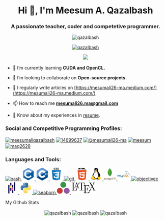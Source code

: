 <h1 align="center">Hi 👋, I'm Meesum A. Qazalbash</h1>
<h3 align="center">A passionate teacher, coder and competetive programmer.</h3>

<p align="center"> <img src="https://komarev.com/ghpvc/?username=qazalbash&label=Profile%20views&color=0e75b6&style=flat" alt="qazalbash" /> </p>

<p align="center"> <a href="https://github.com/ryo-ma/github-profile-trophy"><img src="https://github-profile-trophy.vercel.app/?username=qazalbash" alt="qazalbash" /></a> </p>

<p align="center">
<a href="https://github.com/Qazalbash">
    <img src="https://github-stats-alpha.vercel.app/api?username=Qazalbash&cc=22272e&tc=37BCF6&ic=fff&bc=0000">
</a></p>

-   🌱 I’m currently learning **CUDA and OpenCL.**

-   👯 I’m looking to collaborate on **Open-source projects.**

-   📝 I regularly write articles on [https://mesumali26-ma.medium.com/](https://mesumali26-ma.medium.com/)

-   📫 How to reach me **mesumali26.ma@gmail.com**

-   📄 Know about my experiences in [resume](https://github.com/Qazalbash/Resume/blob/master/resume.pdf).

<h3 align="left">Social and Competitive Programming Profiles:</h3>
<p align="left">
	<a href="https://linkedin.com/in/meesumaliqazalbash" target="blank"><img align="center" src="https://raw.githubusercontent.com/rahuldkjain/github-profile-readme-generator/master/src/images/icons/Social/linked-in-alt.svg" alt="meesumaliqazalbash" height="30" width="40" /></a>
	<a href="https://stackoverflow.com/users/14699637" target="blank"><img align="center" src="https://raw.githubusercontent.com/rahuldkjain/github-profile-readme-generator/master/src/images/icons/Social/stack-overflow.svg" alt="14699637" height="30" width="40" /></a>
	<a href="https://medium.com/@mesumali26-ma" target="blank"><img align="center" src="https://raw.githubusercontent.com/rahuldkjain/github-profile-readme-generator/master/src/images/icons/Social/medium.svg" alt="@mesumali26-ma" height="30" width="40" /></a>
	<a href="https://codeforces.com/profile/meesum" target="blank"><img align="center" src="https://raw.githubusercontent.com/rahuldkjain/github-profile-readme-generator/master/src/images/icons/Social/codeforces.svg" alt="meesum" height="30" width="40" /></a>
	<a href="https://www.leetcode.com/maq2628" target="blank"><img align="center" src="https://raw.githubusercontent.com/rahuldkjain/github-profile-readme-generator/master/src/images/icons/Social/leet-code.svg" alt="maq2628" height="30" width="40" /></a>
</p>

<h3 align="left">Languages and Tools:</h3>
<p align="left">
  	<a href="https://www.gnu.org/software/bash/" target="_blank" rel="noreferrer"> <img src="https://www.vectorlogo.zone/logos/gnu_bash/gnu_bash-icon.svg" alt="bash" width="40" height="40"/> </a>
  	<a href="https://www.cprogramming.com/" target="_blank" rel="noreferrer"> <img src="https://raw.githubusercontent.com/devicons/devicon/master/icons/c/c-original.svg" alt="c" width="40" height="40"/> </a>
	<a href="https://www.w3schools.com/cpp/" target="_blank" rel="noreferrer"> <img src="https://raw.githubusercontent.com/devicons/devicon/master/icons/cplusplus/cplusplus-original.svg" alt="cplusplus" width="40" height="40"/> </a>
	<a href="https://www.w3schools.com/css/" target="_blank" rel="noreferrer"> <img src="https://raw.githubusercontent.com/devicons/devicon/master/icons/css3/css3-original-wordmark.svg" alt="css3" width="40" height="40"/> </a>
	<a href="https://git-scm.com/" target="_blank" rel="noreferrer"> <img src="https://www.vectorlogo.zone/logos/git-scm/git-scm-icon.svg" alt="git" width="40" height="40"/> </a>
	<a href="https://www.w3.org/html/" target="_blank" rel="noreferrer"> <img src="https://raw.githubusercontent.com/devicons/devicon/master/icons/html5/html5-original-wordmark.svg" alt="html5" width="40" height="40"/> </a>
	<a href="https://www.linux.org/" target="_blank" rel="noreferrer"> <img src="https://raw.githubusercontent.com/devicons/devicon/master/icons/linux/linux-original.svg" alt="linux" width="40" height="40"/> </a>
	<a href="https://www.mongodb.com/" target="_blank" rel="noreferrer"> <img src="https://raw.githubusercontent.com/devicons/devicon/master/icons/mongodb/mongodb-original-wordmark.svg" alt="mongodb" width="40" height="40"/> </a>
	<a href="https://www.mysql.com/" target="_blank" rel="noreferrer"> <img src="https://raw.githubusercontent.com/devicons/devicon/master/icons/mysql/mysql-original-wordmark.svg" alt="mysql" width="40" height="40"/> </a>
	<a href="https://developer.apple.com/library/archive/documentation/Cocoa/Conceptual/ProgrammingWithObjectiveC/Introduction/Introduction.html" target="_blank" rel="noreferrer"> <img src="https://www.vectorlogo.zone/logos/apple_objectivec/apple_objectivec-icon.svg" alt="objectivec" width="40" height="40"/> </a>
	<a href="https://pandas.pydata.org/" target="_blank" rel="noreferrer"> <img src="https://raw.githubusercontent.com/devicons/devicon/2ae2a900d2f041da66e950e4d48052658d850630/icons/pandas/pandas-original.svg" alt="pandas" width="40" height="40"/> </a>
	<a href="https://www.python.org" target="_blank" rel="noreferrer"> <img src="https://raw.githubusercontent.com/devicons/devicon/master/icons/python/python-original.svg" alt="python" width="40" height="40"/> </a>
	<a href="https://seaborn.pydata.org/" target="_blank" rel="noreferrer"> <img src="https://seaborn.pydata.org/_images/logo-mark-lightbg.svg" alt="seaborn" width="40" height="40"/> </a>
	<a href="https://julialang.org/" target="_blank" rel="noreferrer"> <img src="julia.svg" alt="julia" width="40" height="40"/> </a>
	<a href="https://www.latex-project.org/" target="_blank" rel="noreferrer"> <img src="latex.svg" alt="latex" width="80" height="40"/> </a>
</p>

<!-- <p align="center"> <img align="center" src="https://github-readme-stats.vercel.app/api/top-langs?username=qazalbash&show_icons=true&locale=en&layout=compact" alt="qazalbash" /></p>
 -->
 
 My Github Stats
<p align="center">
<img align="center" src="http://github-profile-summary-cards.vercel.app/api/cards/repos-per-language?username=Qazalbash&theme=dracula" alt="qazalbash" />
<img align="center" src="http://github-profile-summary-cards.vercel.app/api/cards/most-commit-language?username=Qazalbash&theme=dracula" alt="qazalbash" />
<img align="center" src="http://github-profile-summary-cards.vercel.app/api/cards/profile-details?username=Qazalbash&theme=dracula" alt="qazalbash" />
</p>
